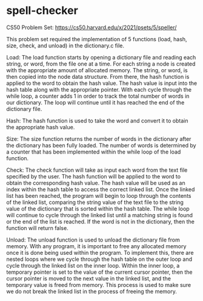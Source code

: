 # spell-checker

CS50 Problem Set: https://cs50.harvard.edu/x/2021/psets/5/speller/

This problem set required the implementation of 5 functions (load, hash, size, check, and unload) in the dictionary.c file. 

Load:
The load function starts by opening a dictionary file and reading each string, or word, from the file one at a time. For each string a node is created with the 
appropriate amount of allocated memory. The string, or word, is then copied into the node data structure. From there, the hash function is applied to the word to 
obtain the hash value. The hash value is input into the hash table along with the appropriate pointer. With each cycle through the while loop, a counter adds 1 in 
order to track the total number of words in our dictionary. The loop will continue until it has reached the end of the dictionary file.  

Hash:
The hash function is used to take the word and convert it to obtain the appropriate hash value.

Size:
The size function returns the number of words in the dictionary after the dictionary has been fully loaded. The number of words is determined by a counter that has 
been implemented within the while loop of the load function. 

Check:
The check function will take as input each word from the text file specified by the user. The hash function will be applied to the word to obtain the corresponding 
hash value. The hash value will be used as an index within the hash table to access the correct linked list. Once the linked list has been reached, the program will 
begin to loop through the contents of the linked list, comparing the string value of the text file to the string value of the dictionary that is sorted within the 
hash table. The while loop will continue to cycle through the linked list until a matching string is found or the end of the list is reached. If the word is not in 
the dictionary, then the function will return false. 

Unload:
The unload function is used to unload the dictionary file from memory. With any program, it is important to free any allocated memory once it is done being used 
within the program. To implement this, there are nested loops where we cycle through the hash table on the outer loop and cycle through the linked list on the inner 
loop. Within the inner loop, a temporary pointer is set to the value of the current cursor pointer, then the cursor pointer is moved to the next value in the linked 
list, and the temporary value is freed from memory. This process is used to make sure we do not break the linked list in the process of freeing the memory. 
